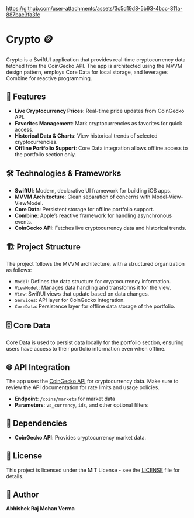 https://github.com/user-attachments/assets/3c5d19d8-5b93-4bcc-811a-887bae3fa3fc

# Crypto 🪙

Crypto is a SwiftUI application that provides real-time cryptocurrency data fetched from the CoinGecko API. The app is architected using the MVVM design pattern, employs Core Data for local storage, and leverages Combine for reactive programming.

## 📱 Features

- **Live Cryptocurrency Prices**: Real-time price updates from CoinGecko API.
- **Favorites Management**: Mark cryptocurrencies as favorites for quick access.
- **Historical Data & Charts**: View historical trends of selected cryptocurrencies.
- **Offline Portfolio Support**: Core Data integration allows offline access to the portfolio section only.

## 🛠 Technologies & Frameworks

- **SwiftUI**: Modern, declarative UI framework for building iOS apps.
- **MVVM Architecture**: Clean separation of concerns with Model-View-ViewModel.
- **Core Data**: Persistent storage for offline portfolio support.
- **Combine**: Apple’s reactive framework for handling asynchronous events.
- **CoinGecko API**: Fetches live cryptocurrency data and historical trends.

## 🏗️ Project Structure

The project follows the MVVM architecture, with a structured organization as follows:

- `Model`: Defines the data structure for cryptocurrency information.
- `ViewModel`: Manages data handling and transforms it for the view.
- `View`: SwiftUI views that update based on data changes.
- `Services`: API layer for CoinGecko integration.
- `CoreData`: Persistence layer for offline data storage of the portfolio.


## 🗄️ Core Data

Core Data is used to persist data locally for the portfolio section, ensuring users have access to their portfolio information even when offline.

## 🌐 API Integration

The app uses the [CoinGecko API](https://www.coingecko.com/en/api) for cryptocurrency data. Make sure to review the API documentation for rate limits and usage policies.

- **Endpoint**: `/coins/markets` for market data
- **Parameters**: `vs_currency`, `ids`, and other optional filters

## 🧩 Dependencies

- **CoinGecko API**: Provides cryptocurrency market data.

## 📝 License

This project is licensed under the MIT License - see the [LICENSE](LICENSE) file for details.

## 👥 Author

**Abhishek Raj Mohan Verma**
